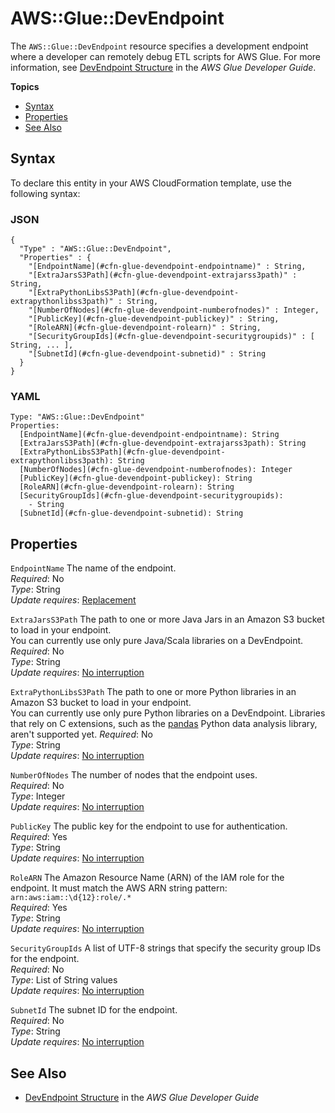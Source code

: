 # AWS::Glue::DevEndpoint<a name="aws-resource-glue-devendpoint"></a>

The `AWS::Glue::DevEndpoint` resource specifies a development endpoint where a developer can remotely debug ETL scripts for AWS Glue\. For more information, see [DevEndpoint Structure](http://docs.aws.amazon.com/glue/latest/dg/aws-glue-api-jobs-dev-endpoint.html#aws-glue-api-jobs-dev-endpoint-DevEndpoint) in the *AWS Glue Developer Guide*\. 

**Topics**
+ [Syntax](#aws-resource-glue-devendpoint-syntax)
+ [Properties](#aws-resource-glue-devendpoint-properties)
+ [See Also](#aws-resource-glue-devendpoint-seealso)

## Syntax<a name="aws-resource-glue-devendpoint-syntax"></a>

To declare this entity in your AWS CloudFormation template, use the following syntax:

### JSON<a name="aws-resource-glue-devendpoint-syntax.json"></a>

```
{
  "Type" : "AWS::Glue::DevEndpoint",
  "Properties" : {
    "[EndpointName](#cfn-glue-devendpoint-endpointname)" : String,
    "[ExtraJarsS3Path](#cfn-glue-devendpoint-extrajarss3path)" : String,
    "[ExtraPythonLibsS3Path](#cfn-glue-devendpoint-extrapythonlibss3path)" : String,
    "[NumberOfNodes](#cfn-glue-devendpoint-numberofnodes)" : Integer,
    "[PublicKey](#cfn-glue-devendpoint-publickey)" : String,
    "[RoleARN](#cfn-glue-devendpoint-rolearn)" : String,
    "[SecurityGroupIds](#cfn-glue-devendpoint-securitygroupids)" : [ String, ... ],
    "[SubnetId](#cfn-glue-devendpoint-subnetid)" : String
  }
}
```

### YAML<a name="aws-resource-glue-devendpoint-syntax.yaml"></a>

```
Type: "AWS::Glue::DevEndpoint"
Properties:
  [EndpointName](#cfn-glue-devendpoint-endpointname): String
  [ExtraJarsS3Path](#cfn-glue-devendpoint-extrajarss3path): String
  [ExtraPythonLibsS3Path](#cfn-glue-devendpoint-extrapythonlibss3path): String
  [NumberOfNodes](#cfn-glue-devendpoint-numberofnodes): Integer
  [PublicKey](#cfn-glue-devendpoint-publickey): String
  [RoleARN](#cfn-glue-devendpoint-rolearn): String
  [SecurityGroupIds](#cfn-glue-devendpoint-securitygroupids): 
    - String
  [SubnetId](#cfn-glue-devendpoint-subnetid): String
```

## Properties<a name="aws-resource-glue-devendpoint-properties"></a>

`EndpointName`  <a name="cfn-glue-devendpoint-endpointname"></a>
The name of the endpoint\.  
 *Required*: No  
 *Type*: String  
 *Update requires*: [Replacement](using-cfn-updating-stacks-update-behaviors.md#update-replacement) 

`ExtraJarsS3Path`  <a name="cfn-glue-devendpoint-extrajarss3path"></a>
The path to one or more Java Jars in an Amazon S3 bucket to load in your endpoint\.  
You can currently use only pure Java/Scala libraries on a DevEndpoint\.
 *Required*: No  
 *Type*: String  
 *Update requires*: [No interruption](using-cfn-updating-stacks-update-behaviors.md#update-no-interrupt) 

`ExtraPythonLibsS3Path`  <a name="cfn-glue-devendpoint-extrapythonlibss3path"></a>
The path to one or more Python libraries in an Amazon S3 bucket to load in your endpoint\.  
You can currently use only pure Python libraries on a DevEndpoint\. Libraries that rely on C extensions, such as the [pandas](http://pandas.pydata.org/) Python data analysis library, aren't supported yet\.
 *Required*: No  
 *Type*: String  
 *Update requires*: [No interruption](using-cfn-updating-stacks-update-behaviors.md#update-no-interrupt) 

`NumberOfNodes`  <a name="cfn-glue-devendpoint-numberofnodes"></a>
The number of nodes that the endpoint uses\.  
 *Required*: No  
 *Type*: Integer  
 *Update requires*: [No interruption](using-cfn-updating-stacks-update-behaviors.md#update-no-interrupt) 

`PublicKey`  <a name="cfn-glue-devendpoint-publickey"></a>
The public key for the endpoint to use for authentication\.  
 *Required*: Yes  
 *Type*: String  
 *Update requires*: [No interruption](using-cfn-updating-stacks-update-behaviors.md#update-no-interrupt) 

`RoleARN`  <a name="cfn-glue-devendpoint-rolearn"></a>
The Amazon Resource Name \(ARN\) of the IAM role for the endpoint\. It must match the AWS ARN string pattern: `arn:aws:iam::\d{12}:role/.*`  
 *Required*: Yes  
 *Type*: String  
 *Update requires*: [No interruption](using-cfn-updating-stacks-update-behaviors.md#update-no-interrupt) 

`SecurityGroupIds`  <a name="cfn-glue-devendpoint-securitygroupids"></a>
A list of UTF\-8 strings that specify the security group IDs for the endpoint\.  
 *Required*: No  
 *Type*: List of String values  
 *Update requires*: [No interruption](using-cfn-updating-stacks-update-behaviors.md#update-no-interrupt) 

`SubnetId`  <a name="cfn-glue-devendpoint-subnetid"></a>
The subnet ID for the endpoint\.  
 *Required*: No  
 *Type*: String  
 *Update requires*: [No interruption](using-cfn-updating-stacks-update-behaviors.md#update-no-interrupt) 

## See Also<a name="aws-resource-glue-devendpoint-seealso"></a>
+ [DevEndpoint Structure](http://docs.aws.amazon.com/glue/latest/dg/aws-glue-api-jobs-dev-endpoint.html#aws-glue-api-jobs-dev-endpoint-DevEndpoint) in the *AWS Glue Developer Guide* 